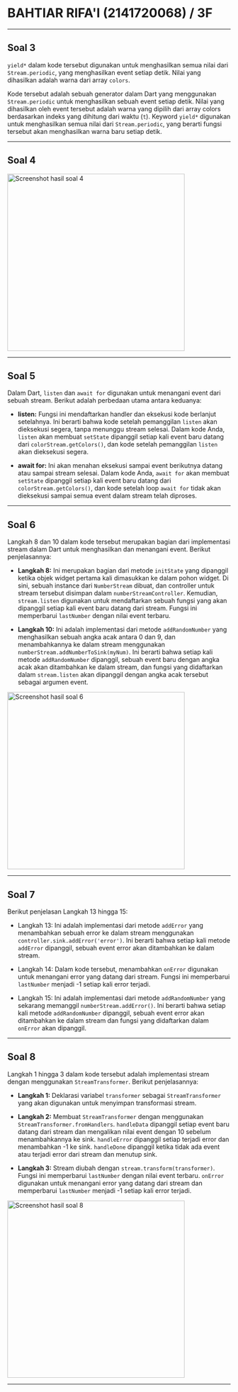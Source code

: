 # BAHTIAR RIFA'I (2141720068) / 3F

---

## Soal 3

`yield*` dalam kode tersebut digunakan untuk menghasilkan semua nilai dari `Stream.periodic`, yang menghasilkan event setiap detik. Nilai yang dihasilkan adalah warna dari array `colors`.

Kode tersebut adalah sebuah generator dalam Dart yang menggunakan `Stream.periodic` untuk menghasilkan sebuah event setiap detik. Nilai yang dihasilkan oleh event tersebut adalah warna yang dipilih dari array colors berdasarkan indeks yang dihitung dari waktu (`t`). Keyword `yield*` digunakan untuk menghasilkan semua nilai dari `Stream.periodic`, yang berarti fungsi tersebut akan menghasilkan warna baru setiap detik.

---

## Soal 4

<img src="docs/soal-4.gif" style="width: 400px" alt='Screenshot hasil soal 4'>

---

## Soal 5

Dalam Dart, `listen` dan `await for` digunakan untuk menangani event dari sebuah stream. Berikut adalah perbedaan utama antara keduanya:

- **listen:** Fungsi ini mendaftarkan handler dan eksekusi kode berlanjut setelahnya. Ini berarti bahwa kode setelah pemanggilan `listen` akan dieksekusi segera, tanpa menunggu stream selesai. Dalam kode Anda, `listen` akan membuat `setState` dipanggil setiap kali event baru datang dari `colorStream.getColors()`, dan kode setelah pemanggilan `listen` akan dieksekusi segera.

- **await for:** Ini akan menahan eksekusi sampai event berikutnya datang atau sampai stream selesai. Dalam kode Anda, `await for` akan membuat `setState` dipanggil setiap kali event baru datang dari `colorStream.getColors()`, dan kode setelah loop `await for` tidak akan dieksekusi sampai semua event dalam stream telah diproses.

---

## Soal 6

Langkah 8 dan 10 dalam kode tersebut merupakan bagian dari implementasi stream dalam Dart untuk menghasilkan dan menangani event. Berikut penjelasannya:

- **Langkah 8:** Ini merupakan bagian dari metode `initState` yang dipanggil ketika objek widget pertama kali dimasukkan ke dalam pohon widget. Di sini, sebuah instance dari `NumberStream` dibuat, dan controller untuk stream tersebut disimpan dalam `numberStreamController`. Kemudian, `stream.listen` digunakan untuk mendaftarkan sebuah fungsi yang akan dipanggil setiap kali event baru datang dari stream. Fungsi ini memperbarui `lastNumber` dengan nilai event terbaru.

- **Langkah 10:** Ini adalah implementasi dari metode `addRandomNumber` yang menghasilkan sebuah angka acak antara 0 dan 9, dan menambahkannya ke dalam stream menggunakan `numberStream.addNumberToSink(myNum)`. Ini berarti bahwa setiap kali metode `addRandomNumber` dipanggil, sebuah event baru dengan angka acak akan ditambahkan ke dalam stream, dan fungsi yang didaftarkan dalam `stream.listen` akan dipanggil dengan angka acak tersebut sebagai argumen event.

<img src="docs/soal-6.gif" style="width: 400px" alt='Screenshot hasil soal 6'>

---

## Soal 7

Berikut penjelasan Langkah 13 hingga 15:

- Langkah 13: Ini adalah implementasi dari metode `addError` yang menambahkan sebuah error ke dalam stream menggunakan `controller.sink.addError('error')`. Ini berarti bahwa setiap kali metode `addError` dipanggil, sebuah event error akan ditambahkan ke dalam stream.

- Langkah 14: Dalam kode tersebut, menambahkan `onError` digunakan untuk menangani error yang datang dari stream. Fungsi ini memperbarui `lastNumber` menjadi -1 setiap kali error terjadi.

- Langkah 15: Ini adalah implementasi dari metode `addRandomNumber` yang sekarang memanggil `numberStream.addError()`. Ini berarti bahwa setiap kali metode `addRandomNumber` dipanggil, sebuah event error akan ditambahkan ke dalam stream dan fungsi yang didaftarkan dalam `onError` akan dipanggil.

---

## Soal 8

Langkah 1 hingga 3 dalam kode tersebut adalah implementasi stream dengan menggunakan `StreamTransformer`. Berikut penjelasannya:

- **Langkah 1:** Deklarasi variabel `transformer` sebagai `StreamTransformer` yang akan digunakan untuk menyimpan transformasi stream.

- **Langkah 2:** Membuat `StreamTransformer` dengan menggunakan `StreamTransformer.fromHandlers`. `handleData` dipanggil setiap event baru datang dari stream dan mengalikan nilai event dengan 10 sebelum menambahkannya ke sink. `handleError` dipanggil setiap terjadi error dan menambahkan -1 ke sink. `handleDone` dipanggil ketika tidak ada event atau terjadi error dari stream dan menutup sink.

- **Langkah 3:** Stream diubah dengan `stream.transform(transformer)`. Fungsi ini memperbarui `lastNumber` dengan nilai event terbaru. `onError` digunakan untuk menangani error yang datang dari stream dan memperbarui `lastNumber` menjadi -1 setiap kali error terjadi.

<img src="docs/soal-8.gif" style="width: 400px" alt='Screenshot hasil soal 8'>

---